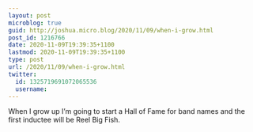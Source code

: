 ```yaml
---
layout: post
microblog: true
guid: http://joshua.micro.blog/2020/11/09/when-i-grow.html
post_id: 1216766
date: 2020-11-09T19:39:35+1100
lastmod: 2020-11-09T19:39:35+1100
type: post
url: /2020/11/09/when-i-grow.html
twitter:
  id: 1325719691072065536
  username: 
---
```

When I grow up I’m going to start a Hall of Fame for band names and the first inductee will be Reel Big Fish.
